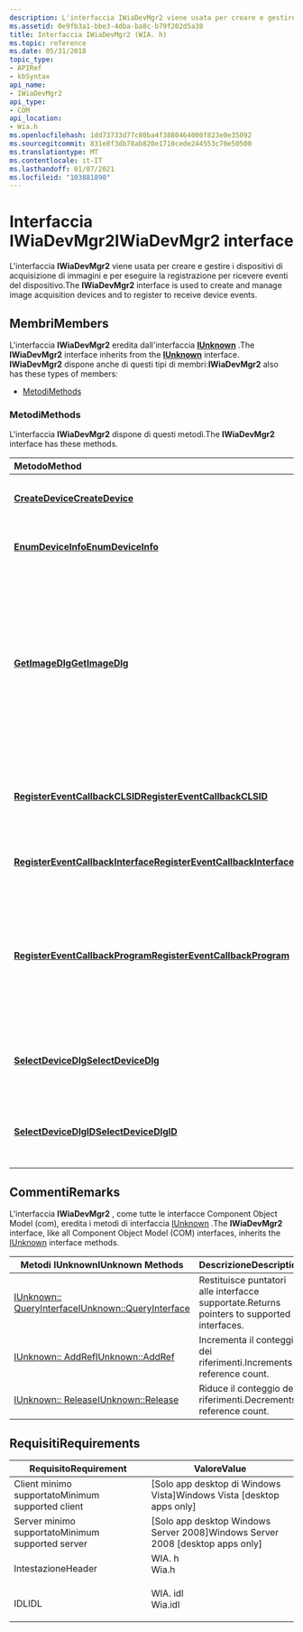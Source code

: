 ```yaml
---
description: L'interfaccia IWiaDevMgr2 viene usata per creare e gestire i dispositivi di acquisizione di immagini e per eseguire la registrazione per ricevere eventi del dispositivo.
ms.assetid: 0e9fb3a1-bbe3-4dba-ba8c-b79f202d5a38
title: Interfaccia IWiaDevMgr2 (WIA. h)
ms.topic: reference
ms.date: 05/31/2018
topic_type:
- APIRef
- kbSyntax
api_name:
- IWiaDevMgr2
api_type:
- COM
api_location:
- Wia.h
ms.openlocfilehash: 1dd73733d77c80ba4f3880464000f823e0e35092
ms.sourcegitcommit: 831e8f3db78ab820e1710cede244553c70e50500
ms.translationtype: MT
ms.contentlocale: it-IT
ms.lasthandoff: 01/07/2021
ms.locfileid: "103881890"
---
```

# <a name="iwiadevmgr2-interface"></a><span data-ttu-id="84eaa-103">Interfaccia IWiaDevMgr2</span><span class="sxs-lookup"><span data-stu-id="84eaa-103">IWiaDevMgr2 interface</span></span>

<span data-ttu-id="84eaa-104">L'interfaccia **IWiaDevMgr2** viene usata per creare e gestire i dispositivi di acquisizione di immagini e per eseguire la registrazione per ricevere eventi del dispositivo.</span><span class="sxs-lookup"><span data-stu-id="84eaa-104">The **IWiaDevMgr2** interface is used to create and manage image acquisition devices and to register to receive device events.</span></span>

## <a name="members"></a><span data-ttu-id="84eaa-105">Membri</span><span class="sxs-lookup"><span data-stu-id="84eaa-105">Members</span></span>

<span data-ttu-id="84eaa-106">L'interfaccia **IWiaDevMgr2** eredita dall'interfaccia [**IUnknown**](/windows/win32/api/unknwn/nn-unknwn-iunknown) .</span><span class="sxs-lookup"><span data-stu-id="84eaa-106">The **IWiaDevMgr2** interface inherits from the [**IUnknown**](/windows/win32/api/unknwn/nn-unknwn-iunknown) interface.</span></span> <span data-ttu-id="84eaa-107">**IWiaDevMgr2** dispone anche di questi tipi di membri:</span><span class="sxs-lookup"><span data-stu-id="84eaa-107">**IWiaDevMgr2** also has these types of members:</span></span>

-   [<span data-ttu-id="84eaa-108">Metodi</span><span class="sxs-lookup"><span data-stu-id="84eaa-108">Methods</span></span>](#methods)

### <a name="methods"></a><span data-ttu-id="84eaa-109">Metodi</span><span class="sxs-lookup"><span data-stu-id="84eaa-109">Methods</span></span>

<span data-ttu-id="84eaa-110">L'interfaccia **IWiaDevMgr2** dispone di questi metodi.</span><span class="sxs-lookup"><span data-stu-id="84eaa-110">The **IWiaDevMgr2** interface has these methods.</span></span>



| <span data-ttu-id="84eaa-111">Metodo</span><span class="sxs-lookup"><span data-stu-id="84eaa-111">Method</span></span>                                                                                    | <span data-ttu-id="84eaa-112">Descrizione</span><span class="sxs-lookup"><span data-stu-id="84eaa-112">Description</span></span>                                                                                                                                                                                                                                                                                                                                                                                                  |
|:------------------------------------------------------------------------------------------|:-------------------------------------------------------------------------------------------------------------------------------------------------------------------------------------------------------------------------------------------------------------------------------------------------------------------------------------------------------------------------------------------------------------|
| [<span data-ttu-id="84eaa-113">**CreateDevice**</span><span class="sxs-lookup"><span data-stu-id="84eaa-113">**CreateDevice**</span></span>](-wia-iwiadevmgr2-createdevice.md)                                     | <span data-ttu-id="84eaa-114">Crea un albero gerarchico di oggetti [**IWiaItem2**](-wia-iwiaitem2.md) per un dispositivo WIA 2,0.</span><span class="sxs-lookup"><span data-stu-id="84eaa-114">Creates a hierarchical tree of [**IWiaItem2**](-wia-iwiaitem2.md) objects for a WIA 2.0 device.</span></span> <br/>                                                                                                                                                                                                                                                                                                 |
| [<span data-ttu-id="84eaa-115">**EnumDeviceInfo**</span><span class="sxs-lookup"><span data-stu-id="84eaa-115">**EnumDeviceInfo**</span></span>](-wia-iwiadevmgr2-enumdeviceinfo.md)                                 | <span data-ttu-id="84eaa-116">Crea un enumeratore di informazioni sulle proprietà per ogni dispositivo WIA 2,0 disponibile.</span><span class="sxs-lookup"><span data-stu-id="84eaa-116">Creates an enumerator of property information for each available WIA 2.0 device.</span></span> <br/>                                                                                                                                                                                                                                                                                                                 |
| [<span data-ttu-id="84eaa-117">**GetImageDlg**</span><span class="sxs-lookup"><span data-stu-id="84eaa-117">**GetImageDlg**</span></span>](-wia-iwiadevmgr2-getimagedlg.md)                                       | <span data-ttu-id="84eaa-118">Il metodo [**IWiaDevMgr2:: GetImageDlg**](-wia-iwiadevmgr2-getimagedlg.md) Visualizza una o più finestre di dialogo che consentono a un utente di acquisire un'immagine da un dispositivo WIA 2,0 e scrivere l'immagine in un file specificato.</span><span class="sxs-lookup"><span data-stu-id="84eaa-118">The [**IWiaDevMgr2::GetImageDlg**](-wia-iwiadevmgr2-getimagedlg.md) method displays one or more dialog boxes that enable a user to acquire an image from a WIA 2.0 device and write the image to a specified file.</span></span> <span data-ttu-id="84eaa-119">Questo metodo estende la funzionalità di [**IWiaDevMgr2:: SelectDeviceDlg**](-wia-iwiadevmgr2-selectdevicedlg.md) per incapsulare l'acquisizione di immagini in una singola chiamata API.</span><span class="sxs-lookup"><span data-stu-id="84eaa-119">This method extends the functionality of [**IWiaDevMgr2::SelectDeviceDlg**](-wia-iwiadevmgr2-selectdevicedlg.md) to encapsulate image acquisition within a single API call.</span></span> <br/> |
| [<span data-ttu-id="84eaa-120">**RegisterEventCallbackCLSID**</span><span class="sxs-lookup"><span data-stu-id="84eaa-120">**RegisterEventCallbackCLSID**</span></span>](-wia-iwiadevmgr2-registereventcallbackclsid.md)         | <span data-ttu-id="84eaa-121">Il metodo [**IWiaDevMgr2:: RegisterEventCallbackCLSID**](-wia-iwiadevmgr2-registereventcallbackclsid.md) registra un'applicazione per ricevere eventi anche se l'applicazione non è in esecuzione.</span><span class="sxs-lookup"><span data-stu-id="84eaa-121">The [**IWiaDevMgr2::RegisterEventCallbackCLSID**](-wia-iwiadevmgr2-registereventcallbackclsid.md) method registers an application to receive events even if the application is not running.</span></span><br/>                                                                                                                                                                                                      |
| [<span data-ttu-id="84eaa-122">**RegisterEventCallbackInterface**</span><span class="sxs-lookup"><span data-stu-id="84eaa-122">**RegisterEventCallbackInterface**</span></span>](-wia-iwiadevmgr2-registereventcallbackinterface.md) | <span data-ttu-id="84eaa-123">Registra un'applicazione in esecuzione per la notifica degli eventi WIA 2,0.</span><span class="sxs-lookup"><span data-stu-id="84eaa-123">Registers a running application for WIA 2.0 event notification.</span></span> <br/>                                                                                                                                                                                                                                                                                                                                  |
| [<span data-ttu-id="84eaa-124">**RegisterEventCallbackProgram**</span><span class="sxs-lookup"><span data-stu-id="84eaa-124">**RegisterEventCallbackProgram**</span></span>](-wia-iwiadevmgr2-registereventcallbackprogram.md)     | <span data-ttu-id="84eaa-125">Il metodo [**IWiaDevMgr2:: RegisterEventCallbackProgram**](-wia-iwiadevmgr2-registereventcallbackprogram.md) registra un'applicazione per la ricezione di eventi del dispositivo.</span><span class="sxs-lookup"><span data-stu-id="84eaa-125">The [**IWiaDevMgr2::RegisterEventCallbackProgram**](-wia-iwiadevmgr2-registereventcallbackprogram.md) method registers an application to receive device events.</span></span> <span data-ttu-id="84eaa-126">Viene fornita principalmente per garantire la compatibilità con le applicazioni che non sono state scritte per WIA 2,0.</span><span class="sxs-lookup"><span data-stu-id="84eaa-126">It is primarily provided for backward compatibility with applications that were not written for WIA 2.0.</span></span><br/>                                                                                                                         |
| [<span data-ttu-id="84eaa-127">**SelectDeviceDlg**</span><span class="sxs-lookup"><span data-stu-id="84eaa-127">**SelectDeviceDlg**</span></span>](-wia-iwiadevmgr2-selectdevicedlg.md)                               | <span data-ttu-id="84eaa-128">Visualizza una finestra di dialogo che consente all'utente di selezionare un dispositivo hardware per l'acquisizione dell'immagine.</span><span class="sxs-lookup"><span data-stu-id="84eaa-128">Displays a dialog box that enables the user to select a hardware device for image acquisition.</span></span> <br/>                                                                                                                                                                                                                                                                                                   |
| [<span data-ttu-id="84eaa-129">**SelectDeviceDlgID**</span><span class="sxs-lookup"><span data-stu-id="84eaa-129">**SelectDeviceDlgID**</span></span>](-wia-iwiadevmgr2-selectdevicedlgid.md)                           | <span data-ttu-id="84eaa-130">Visualizza una finestra di dialogo che consente all'utente di selezionare un dispositivo hardware per l'acquisizione dell'immagine.</span><span class="sxs-lookup"><span data-stu-id="84eaa-130">Displays a dialog box that enables the user to select a hardware device for image acquisition.</span></span> <br/>                                                                                                                                                                                                                                                                                                   |



 

## <a name="remarks"></a><span data-ttu-id="84eaa-131">Commenti</span><span class="sxs-lookup"><span data-stu-id="84eaa-131">Remarks</span></span>

<span data-ttu-id="84eaa-132">L'interfaccia **IWiaDevMgr2** , come tutte le interfacce Component Object Model (com), eredita i metodi di interfaccia [IUnknown](/windows/win32/api/unknwn/nn-unknwn-iunknown) .</span><span class="sxs-lookup"><span data-stu-id="84eaa-132">The **IWiaDevMgr2** interface, like all Component Object Model (COM) interfaces, inherits the [IUnknown](/windows/win32/api/unknwn/nn-unknwn-iunknown) interface methods.</span></span>



| <span data-ttu-id="84eaa-133">Metodi IUnknown</span><span class="sxs-lookup"><span data-stu-id="84eaa-133">IUnknown Methods</span></span>                                        | <span data-ttu-id="84eaa-134">Descrizione</span><span class="sxs-lookup"><span data-stu-id="84eaa-134">Description</span></span>                               |
|---------------------------------------------------------|-------------------------------------------|
| <span data-ttu-id="84eaa-135">[IUnknown:: QueryInterface](/windows/win32/api/unknwn/nf-unknwn-iunknown-queryinterface(q))</span><span class="sxs-lookup"><span data-stu-id="84eaa-135">[IUnknown::QueryInterface](/windows/win32/api/unknwn/nf-unknwn-iunknown-queryinterface(q))</span></span> | <span data-ttu-id="84eaa-136">Restituisce puntatori alle interfacce supportate.</span><span class="sxs-lookup"><span data-stu-id="84eaa-136">Returns pointers to supported interfaces.</span></span> |
| [<span data-ttu-id="84eaa-137">IUnknown:: AddRef</span><span class="sxs-lookup"><span data-stu-id="84eaa-137">IUnknown::AddRef</span></span>](/windows/win32/api/unknwn/nf-unknwn-iunknown-addref)                 | <span data-ttu-id="84eaa-138">Incrementa il conteggio dei riferimenti.</span><span class="sxs-lookup"><span data-stu-id="84eaa-138">Increments reference count.</span></span>               |
| [<span data-ttu-id="84eaa-139">IUnknown:: Release</span><span class="sxs-lookup"><span data-stu-id="84eaa-139">IUnknown::Release</span></span>](/windows/win32/api/unknwn/nf-unknwn-iunknown-release)               | <span data-ttu-id="84eaa-140">Riduce il conteggio dei riferimenti.</span><span class="sxs-lookup"><span data-stu-id="84eaa-140">Decrements reference count.</span></span>               |



 

## <a name="requirements"></a><span data-ttu-id="84eaa-141">Requisiti</span><span class="sxs-lookup"><span data-stu-id="84eaa-141">Requirements</span></span>



| <span data-ttu-id="84eaa-142">Requisito</span><span class="sxs-lookup"><span data-stu-id="84eaa-142">Requirement</span></span> | <span data-ttu-id="84eaa-143">Valore</span><span class="sxs-lookup"><span data-stu-id="84eaa-143">Value</span></span> |
|-------------------------------------|------------------------------------------------------------------------------------|
| <span data-ttu-id="84eaa-144">Client minimo supportato</span><span class="sxs-lookup"><span data-stu-id="84eaa-144">Minimum supported client</span></span><br/> | <span data-ttu-id="84eaa-145">\[Solo app desktop di Windows Vista\]</span><span class="sxs-lookup"><span data-stu-id="84eaa-145">Windows Vista \[desktop apps only\]</span></span><br/>                                     |
| <span data-ttu-id="84eaa-146">Server minimo supportato</span><span class="sxs-lookup"><span data-stu-id="84eaa-146">Minimum supported server</span></span><br/> | <span data-ttu-id="84eaa-147">\[Solo app desktop Windows Server 2008\]</span><span class="sxs-lookup"><span data-stu-id="84eaa-147">Windows Server 2008 \[desktop apps only\]</span></span><br/>                               |
| <span data-ttu-id="84eaa-148">Intestazione</span><span class="sxs-lookup"><span data-stu-id="84eaa-148">Header</span></span><br/>                   | <dl> <span data-ttu-id="84eaa-149"><dt>WIA. h</dt></span><span class="sxs-lookup"><span data-stu-id="84eaa-149"><dt>Wia.h</dt></span></span> </dl>   |
| <span data-ttu-id="84eaa-150">IDL</span><span class="sxs-lookup"><span data-stu-id="84eaa-150">IDL</span></span><br/>                      | <dl> <span data-ttu-id="84eaa-151"><dt>WIA. idl</dt></span><span class="sxs-lookup"><span data-stu-id="84eaa-151"><dt>Wia.idl</dt></span></span> </dl> |



 

 

